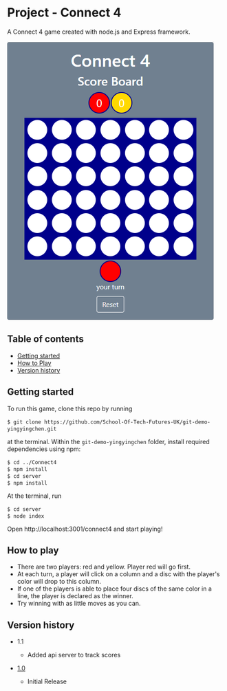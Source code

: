 # Project - Connect 4

A Connect 4 game created with node.js and Express framework.

![](img.png)

## Table of contents
* [Getting started](#getting-started)
* [How to Play](#how-to-play)
* [Version history](#version-history)
	
## Getting started
To run this game, clone this repo by running

```
$ git clone https://github.com/School-Of-Tech-Futures-UK/git-demo-yingyingchen.git
``` 

at the terminal. Within the `git-demo-yingyingchen` folder, install required dependencies using npm:

```
$ cd ../Connect4
$ npm install
$ cd server
$ npm install
```

At the terminal, run

```
$ cd server
$ node index
```

Open http://localhost:3001/connect4 and start playing!


## How to play

* There are two players: red and yellow. Player red will go first.
* At each turn, a player will click on a column and a disc with the player's color will drop to this column. 
* If one of the players is able to place four discs of the same color in a line, the player is declared as the winner. 
* Try winning with as little moves as you can.

## Version history

* 1.1

    * Added api server to track scores
* [1.0](github.com/School-Of-Tech-Futures-UK/git-demo-yingyingchen/tree/368a5626464dbae863679d9828eb5b24c0ffd5d3)

    * Initial Release
